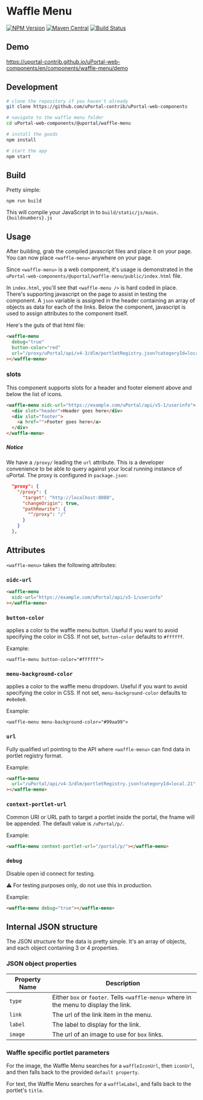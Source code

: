 # Waffle Menu

[![NPM Version](https://img.shields.io/npm/v/@uportal/waffle-menu.svg)](https://www.npmjs.com/package/@uportal/waffle-menu)
[![Maven Central](https://maven-badges.herokuapp.com/maven-central/org.webjars.npm/uportal__waffle-menu/badge.svg)](https://maven-badges.herokuapp.com/maven-central/org.webjars.npm/uportal__waffle-menu)
[![Build Status](https://github.com/uPortal-contrib/uPortal-web-components/workflows/CI/badge.svg)](https://github.com/uPortal-contrib/uPortal-web-components/actions?workflow=CI)

## Demo

<https://uportal-contrib.github.io/uPortal-web-components/en/components/waffle-menu/demo>

## Development

```bash
# clone the repository if you haven't already
git clone https://github.com/uPortal-contrib/uPortal-web-components

# navigate to the waffle menu folder
cd uPortal-web-components/@uportal/waffle-menu

# install the goods
npm install

# start the app
npm start
```

## Build

Pretty simple:

`npm run build`

This will compile your JavaScript in to `build/static/js/main.{buildnumbers}.js`

## Usage

After building, grab the compiled javascript files and place it on your page.
You can now place `<waffle-menu>` anywhere on your page.

Since `<waffle-menu>` is a web component, it's usage is demonstrated in the `uPortal-web-components/@uportal/waffle-menu/public/index.html` file.

In `index.html`, you'll see that `<waffle-menu />` is hard coded in place. There's supporting javascript on the page to assist in testing the component. A `json` variable is assigned in the header containing an array of objects as data for each of the links. Below the component, javascript is used to assign attributes to the component itself.

Here's the guts of that html file:

```html
<waffle-menu
  debug="true"
  button-color="red"
  url="/proxy/uPortal/api/v4-3/dlm/portletRegistry.json?categoryId=local.21"
></waffle-menu>
```

### slots

This component supports slots for a header and footer element above and below the list of icons.

```html
<waffle-menu oidc-url="https://example.com/uPortal/api/v5-1/userinfo">
  <div slot="header">Header goes here</div>
  <div slot="footer">
    <a href="">Footer goes here</a>
  </div>
</waffle-menu>
```

##### Notice

We have a `/proxy/` leading the `url` attribute. This is a developer convenience to be able to query against your local running instance of uPortal. The proxy is configured in `package.json`:

```json
  "proxy": {
    "/proxy": {
      "target": "http://localhost:8080",
      "changeOrigin": true,
      "pathRewrite": {
        "^/proxy": "/"
      }
    }
  },
```

## Attributes

`<waffle-menu>` takes the following attributes:

### `oidc-url`

```html
<waffle-menu
  oidc-url="https://example.com/uPortal/api/v5-1/userinfo"
></waffle-menu>
```

### `button-color`

applies a color to the waffle menu button. Useful if you want to avoid specifying the color in CSS.
If not set, `button-color` defaults to `#ffffff`.

Example:

`<waffle-menu button-color="#ffffff">`

### `menu-background-color`

applies a color to the waffle menu dropdown. Useful if you want to avoid specifying the color in CSS.
If not set, `menu-background-color` defaults to `#e0e0e0`.

Example:

`<waffle-menu menu-background-color="#99aa99">`

### `url`

Fully qualified url pointing to the API where `<waffle-menu>` can find data in portlet registry format.

Example:

```html
<waffle-menu
  url="/uPortal/api/v4-3/dlm/portletRegistry.json?categoryId=local.21"
></waffle-menu>
```

### `context-portlet-url`

Common URI or URL path to target a portlet inside the portal, the fname will be appended. The default value is
`/uPortal/p/`.

Example:

```html
<waffle-menu context-portlet-url="/portal/p/"></waffle-menu>
```

### `debug`

Disable open id connect for testing.

:warning: For testing purposes only, do not use this in production.

Example:

```html
<waffle-menu debug="true"></waffle-menu>
```

## Internal JSON structure

The JSON structure for the data is pretty simple. It's an array of objects, and each object containing 3 or 4 properties.

### JSON object properties

| Property Name | Description                                                                            |
| ------------- | -------------------------------------------------------------------------------------- |
| `type`        | Either `box` or `footer`. Tells `<waffle-menu>` where in the menu to display the link. |
| `link`        | The url of the link item in the menu.                                                  |
| `label`       | The label to display for the link.                                                     |
| `image`       | The url of an image to use for `box` links.                                            |

### Waffle specific portlet parameters

For the image, the Waffle Menu searches for a `waffleIconUrl`, then `iconUrl`, and then falls back to the provided `default property`.

For text, the Waffle Menu searches for a `waffleLabel`, and falls back to the portlet's `title`.
